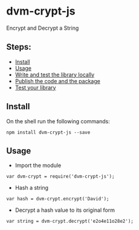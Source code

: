 # dvm-crypt-js
Encrypt and Decrypt a String

## Steps:

* [Install](#install)
* [Usage](#usage)
* [Write and test the library locally](#write-and-test)
* [Publish the code and the package](#publish-package)
* [Test your library](#test-lib)


## Install

On the shell run the following commands:

`npm install dvm-crypt-js --save`

## Usage 

- Import the module

`var dvm-crypt = require('dvm-crypt-js');`

- Hash a string

`var hash = dvm-crypt.encrypt('David');`

- Decrypt a hash value to its original form

`var string = dvm-crypt.decrypt('e2o4e11o28e2');`

